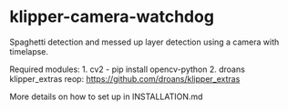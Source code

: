 # klipper-camera-watchdog
Spaghetti detection and messed up layer detection using a camera with timelapse.

Required modules:
    1. cv2 - pip install opencv-python
    2. droans klipper_extras reop: https://github.com/droans/klipper_extras

More details on how to set up in INSTALLATION.md
